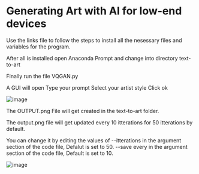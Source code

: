 # Generating Art with AI for low-end devices

Use the links file to follow the steps to install all the nesessary files and variables for the program.

After all is installed open Anaconda Prompt and change into directory text-to-art

Finally run the file VQGAN.py

A GUI will open 
   Type your prompt
   Select your artist style
   Click ok

   ![image](https://github.com/user-attachments/assets/20ad8f6d-1b1a-4355-a80c-71e49fb07699)


The OUTPUT.png File will get created in the text-to-art folder.

The output.png file will get updated every 10 itterations for 50 itterations by default.

You can change it by editing the values of 
       --itterations in the argument section of the code file, Defalut is set to 50.
       --save every in the argument section of the code file, Default is set to 10.
       

   ![image](https://github.com/user-attachments/assets/0b036c1b-9809-425a-85bc-6baa631f1370)
